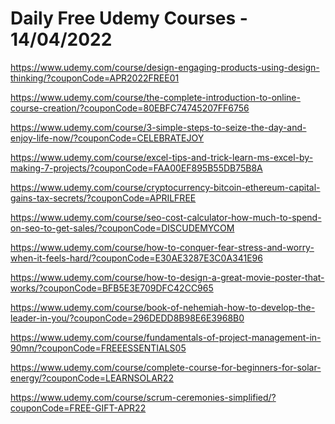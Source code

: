 # Daily Free Udemy Courses - 14/04/2022

https://www.udemy.com/course/design-engaging-products-using-design-thinking/?couponCode=APR2022FREE01
https://www.udemy.com/course/the-complete-introduction-to-online-course-creation/?couponCode=80EBFC74745207FF6756
https://www.udemy.com/course/3-simple-steps-to-seize-the-day-and-enjoy-life-now/?couponCode=CELEBRATEJOY
https://www.udemy.com/course/excel-tips-and-trick-learn-ms-excel-by-making-7-projects/?couponCode=FAA00EF895B55DB75B8A
https://www.udemy.com/course/cryptocurrency-bitcoin-ethereum-capital-gains-tax-secrets/?couponCode=APRILFREE
https://www.udemy.com/course/seo-cost-calculator-how-much-to-spend-on-seo-to-get-sales/?couponCode=DISCUDEMYCOM
https://www.udemy.com/course/how-to-conquer-fear-stress-and-worry-when-it-feels-hard/?couponCode=E30AE3287E3C0A341E96
https://www.udemy.com/course/how-to-design-a-great-movie-poster-that-works/?couponCode=BFB5E3E709DFC42CC965
https://www.udemy.com/course/book-of-nehemiah-how-to-develop-the-leader-in-you/?couponCode=296DEDD8B98E6E3968B0
https://www.udemy.com/course/fundamentals-of-project-management-in-90mn/?couponCode=FREEESSENTIALS05
https://www.udemy.com/course/complete-course-for-beginners-for-solar-energy/?couponCode=LEARNSOLAR22
https://www.udemy.com/course/scrum-ceremonies-simplified/?couponCode=FREE-GIFT-APR22

